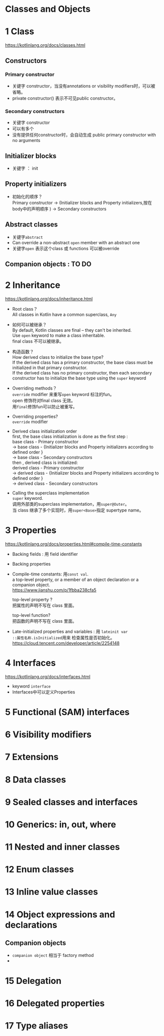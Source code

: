 # Classes and Objects


# 1 Class
https://kotlinlang.org/docs/classes.html 
## Constructors﻿

### Primary constructor  
- 关键字 constructor，当没有annotations or visibility modifiers时，可以被省略。 
- private constructor() 表示不可见public constructor。

### Secondary constructors
- 关键字 constructor
- 可以有多个
- 没有提供任何constructor时，会自动生成 public primary constructor with no arguments

## Initializer blocks
- 关键字 ： init

## Property initializers

- 初始化的顺序？    
Primary constructor -> (Initializer blocks and Property initializers,按在body中的声明顺序 ) ->  Secondary constructors


## Abstract classes
- 关键字`abstract`
- Can override a non-abstract `open` member with an abstract one
- 关键字`open` 表示这个class 或 functions 可以被override

## Companion objects : TO DO 

# 2 Inheritance
https://kotlinlang.org/docs/inheritance.html

- Root class？  
All classes in Kotlin have a common superclass, `Any`

- 如何可以被继承？  
  By default, Kotlin classes are final – they can't be inherited.    
  Use `open` keyword to make a class inheritable.      
  final class 不可以被继承。

- 构造函数？    
  How derived class to initialize the base type?    
If the derived class has a primary constructor, the base class must be initialized in that primary constructor.    
If the derived class has no primary constructor, then each secondary constructor has to initialize the base type using the `super` keyword  

- Overriding methods？  
 `override` modifier 来重写`open` keyword 标注的fun。    
open 修饰符对final class 无效。    
用`final`修饰fun可以防止被重写。    

- Overriding properties?  
`override` modifier  

- Derived class initialization order  
first, the base class initialization is done as the first step :   
base class - Primary constructor    
->  base class - {Initializer blocks and Property initializers according to  defined order }   
-> base class - Secondary constructors      
then , derived class is  initialized:  
derived class - Primary constructor  
-> derived class - {Initializer blocks and Property   initializers according to  defined order }  
-> derived class - Secondary constructors  

-  Calling the superclass implementation  
`super` keyword.    
调用外部类的superclass implementation，用`super@Outer`。    
当 class 继承了多个实现时，用`super<Base>`指定 supertype name。    

# 3 Properties
https://kotlinlang.org/docs/properties.html#compile-time-constants

- Backing fields : 用 field identifier  
- Backing properties  

- Compile-time constants: 用`const val`.   
a top-level property, or a member of an object declaration or a companion object.    
https://www.jianshu.com/p/1fbba238cfa5 

  top-level property ?    
  把属性的声明不写在 class 里面。    

  top-level function?   
  把函数的声明不写在 class 里面。  

- Late-initialized properties and variables : 用 `lateinit var`   
 `::属性名称.isInitialized`用来 检查属性是否初始化。
 https://cloud.tencent.com/developer/article/2254148     

# 4 Interfaces
https://kotlinlang.org/docs/interfaces.html 
- keyword `interface`
- Interfaces中可以定义Properties

# 5 Functional (SAM) interfaces
# 6 Visibility modifiers
# 7 Extensions
# 8 Data classes
# 9 Sealed classes and interfaces
# 10 Generics: in, out, where
# 11 Nested and inner classes
# 12 Enum classes
# 13 Inline value classes
# 14 Object expressions and declarations

## Companion objects
- `companion object` 相当于  factory method
- 
# 15 Delegation
# 16 Delegated properties
# 17 Type aliases